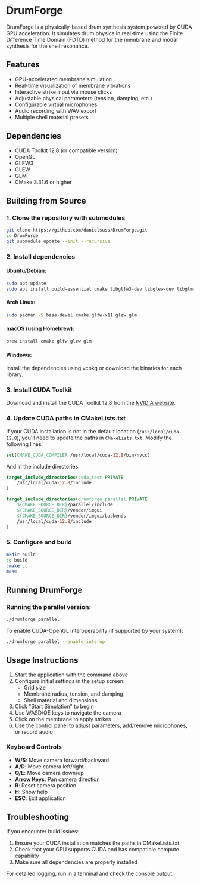 # DrumForge

DrumForge is a physically-based drum synthesis system powered by CUDA GPU acceleration. It simulates drum physics in real-time using the Finite Difference Time Domain (FDTD) method for the membrane and modal synthesis for the shell resonance.

## Features

- GPU-accelerated membrane simulation
- Real-time visualization of membrane vibrations
- Interactive strike input via mouse clicks
- Adjustable physical parameters (tension, damping, etc.)
- Configurable virtual microphones
- Audio recording with WAV export
- Multiple shell material presets

## Dependencies

- CUDA Toolkit 12.8 (or compatible version)
- OpenGL
- GLFW3
- GLEW
- GLM
- CMake 3.31.6 or higher

## Building from Source

### 1. Clone the repository with submodules

```bash
git clone https://github.com/danielsuss/DrumForge.git
cd DrumForge
git submodule update --init --recursive
```

### 2. Install dependencies

#### Ubuntu/Debian:
```bash
sudo apt update
sudo apt install build-essential cmake libglfw3-dev libglew-dev libglm-dev
```

#### Arch Linux:
```bash
sudo pacman -S base-devel cmake glfw-x11 glew glm
```

#### macOS (using Homebrew):
```bash
brew install cmake glfw glew glm
```

#### Windows:
Install the dependencies using vcpkg or download the binaries for each library.

### 3. Install CUDA Toolkit

Download and install the CUDA Toolkit 12.8 from the [NVIDIA website](https://developer.nvidia.com/cuda-downloads).

### 4. Update CUDA paths in CMakeLists.txt

If your CUDA installation is not in the default location (`/usr/local/cuda-12.8`), you'll need to update the paths in `CMakeLists.txt`. Modify the following lines:

```cmake
set(CMAKE_CUDA_COMPILER /usr/local/cuda-12.8/bin/nvcc)
```

And in the include directories:

```cmake
target_include_directories(cuda_test PRIVATE
    /usr/local/cuda-12.8/include
)

target_include_directories(drumforge_parallel PRIVATE
    ${CMAKE_SOURCE_DIR}/parallel/include
    ${CMAKE_SOURCE_DIR}/vendor/imgui
    ${CMAKE_SOURCE_DIR}/vendor/imgui/backends
    /usr/local/cuda-12.8/include
)
```

### 5. Configure and build

```bash
mkdir build
cd build
cmake ..
make
```

## Running DrumForge

### Running the parallel version:

```bash
./drumforge_parallel
```

To enable CUDA-OpenGL interoperability (if supported by your system):

```bash
./drumforge_parallel --enable-interop
```

## Usage Instructions

1. Start the application with the command above
2. Configure initial settings in the setup screen:
   - Grid size
   - Membrane radius, tension, and damping
   - Shell material and dimensions
3. Click "Start Simulation" to begin
4. Use WASD/QE keys to navigate the camera
5. Click on the membrane to apply strikes
6. Use the control panel to adjust parameters, add/remove microphones, or record audio

### Keyboard Controls

- **W/S**: Move camera forward/backward
- **A/D**: Move camera left/right
- **Q/E**: Move camera down/up
- **Arrow Keys**: Pan camera direction
- **R**: Reset camera position
- **H**: Show help
- **ESC**: Exit application

## Troubleshooting

If you encounter build issues:

1. Ensure your CUDA installation matches the paths in CMakeLists.txt
2. Check that your GPU supports CUDA and has compatible compute capability
3. Make sure all dependencies are properly installed

For detailed logging, run in a terminal and check the console output.

